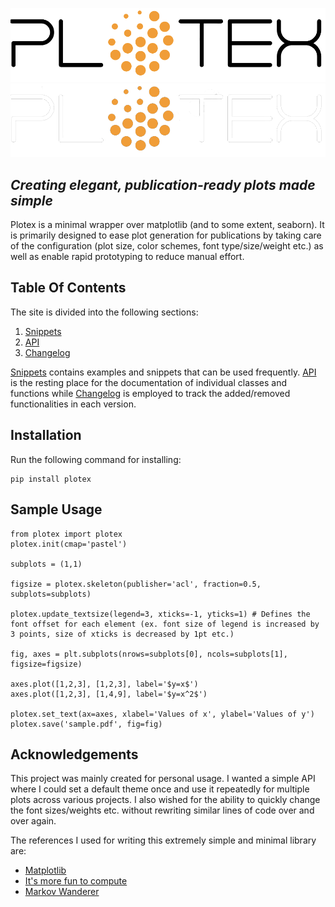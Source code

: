 ![logo](assets/plotex_lightmode.png#only-light)
![logo](assets/plotex_darkmode.png#only-dark)

## *Creating elegant, publication-ready plots made simple*
Plotex is a minimal wrapper over matplotlib (and to some extent, seaborn). It is primarily designed to ease plot generation for publications by taking care of the configuration (plot size, color schemes, font type/size/weight etc.) as well as enable rapid prototyping to reduce manual effort.

## Table Of Contents

The site is divided into the following sections:

1. [Snippets](frequent.md)
2. [API](api.md)
3. [Changelog](changelog.md)

[Snippets](frequent.md) contains examples and snippets that can be used frequently. [API](api.md) is the resting place for the documentation of individual classes and functions while [Changelog](changelog.md) is employed to track the added/removed functionalities in each version.

## Installation

Run the following command for installing:
```
pip install plotex
```

## Sample Usage

```
from plotex import plotex
plotex.init(cmap='pastel')

subplots = (1,1)

figsize = plotex.skeleton(publisher='acl', fraction=0.5, subplots=subplots)

plotex.update_textsize(legend=3, xticks=-1, yticks=1) # Defines the font offset for each element (ex. font size of legend is increased by 3 points, size of xticks is decreased by 1pt etc.)

fig, axes = plt.subplots(nrows=subplots[0], ncols=subplots[1], figsize=figsize)

axes.plot([1,2,3], [1,2,3], label='$y=x$')
axes.plot([1,2,3], [1,4,9], label='$y=x^2$')

plotex.set_text(ax=axes, xlabel='Values of x', ylabel='Values of y')
plotex.save('sample.pdf', fig=fig)

```


## Acknowledgements

This project was mainly created for personal usage. I wanted a simple API where I could set a default theme once and use it repeatedly for multiple plots across various projects. I also wished for the ability to quickly change the font sizes/weights etc. without rewriting similar lines of code over and over again. 

The references I used for writing this extremely simple and minimal library are:
- [Matplotlib](https://matplotlib.org/stable/tutorials/)
- [It's more fun to compute](https://jwalton.info/Embed-Publication-Matplotlib-Latex/)
- [Markov Wanderer](http://aeturrell.com/2018/01/31/publication-quality-plots-in-python/)
